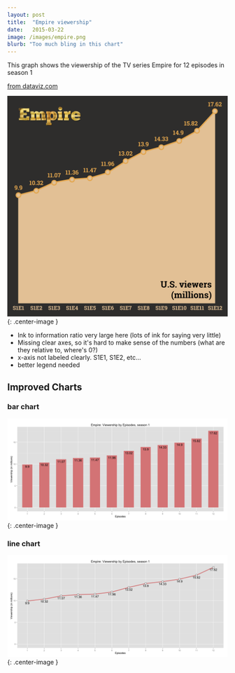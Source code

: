 ```yaml
---
layout: post
title:  "Empire viewership"
date:   2015-03-22
image: /images/empire.png
blurb: "Too much bling in this chart"
---
```

This graph shows the viewership of the TV series Empire for 12 episodes in season 1

[from dataviz.com](http://dadaviz.com/i/3647)

![Empire viewership chart](/images/empire.png){: .center-image }


* Ink to information ratio very large here (lots of ink for saying very little)
* Missing clear axes, so it's hard to make sense of the numbers (what are they relative to, where's 0?)
* x-axis not labeled clearly. S1E1, S1E2, etc...
* better legend needed

## Improved Charts

### bar chart
![Empire viewership chart](/images/empire2.png){: .center-image }

### line chart
![Empire viewership chart](/images/empire3.png){: .center-image }


